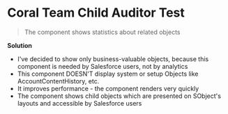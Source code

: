 # Coral Team Child Auditor Test

> The component shows statistics about related objects

**Solution**

- I've decided to show only business-valuable objects, because this component is needed by Salesforce users, not by analytics
- This component DOESN'T display system or setup Objects like AccountContentHistory, etc.
- It improves performance - the component renders very quickly 
- The component shows child objects which are presented on SObject's layouts and accessible by Salesforce users